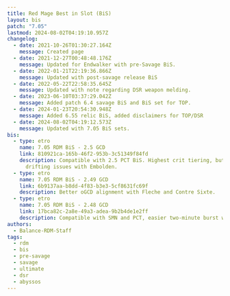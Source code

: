 ```yaml
---
title: Red Mage Best in Slot (BiS)
layout: bis
patch: "7.05"
lastmod: 2024-08-02T04:19:10.957Z
changelog:
  - date: 2021-10-26T01:30:27.164Z
    message: Created page
  - date: 2021-12-27T00:48:48.176Z
    message: Updated for Endwalker with pre-Savage BiS.
  - date: 2022-01-21T22:19:36.866Z
    message: Updated with post-savage release BiS
  - date: 2022-05-22T22:58:35.645Z
    message: Updated with note regarding DSR weapon melding.
  - date: 2023-06-10T03:37:29.042Z
    message: Added patch 6.4 savage BiS and BiS set for TOP.
  - date: 2024-01-23T20:54:30.948Z
    message: Added 6.55 relic BiS, added disclaimers for TOP/DSR
  - date: 2024-08-02T04:19:12.573Z
    message: Updated with 7.05 BiS sets.
bis:
  - type: etro
    name: 7.05 RDM BiS - 2.5 GCD
    link: 810921ca-165b-46f2-953b-3c51349f84fd
    description: Compatible with 2.5 PCT BiS. Highest crit tiering, but might cause
      drifting issues with Embolden.
  - type: etro
    name: 7.05 RDM BiS - 2.49 GCD
    link: 6b9137aa-b8dd-4f83-b3e3-5cf8631fc69f
    description: Better oGCD alignment with Fleche and Contre Sixte.
  - type: etro
    name: 7.05 RDM BiS - 2.48 GCD
    link: 17bca82c-2a8e-49a3-adea-9b2b4de1e2ff
    description: Compatible with SMN and PCT, easier two-minute burst window.
authors:
  - Balance-RDM-Staff
tags:
  - rdm
  - bis
  - pre-savage
  - savage
  - ultimate
  - dsr
  - abyssos
---
```

